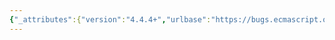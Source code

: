 ```yaml
---
{"_attributes":{"version":"4.4.4+","urlbase":"https://bugs.ecmascript.org/","maintainer":"dherman@mozilla.com"},"bug":{"bug_id":3279,"creation_ts":"2014-10-14 06:03:00 -0700","short_desc":"8.1.1.4.14, 8.1.1.4.15, 8.1.1.4.16: Change HasBinding to HasOwnProperty","delta_ts":"2015-02-19 19:11:07 -0800","product":"Draft for 6th Edition","component":"normative change from ES5.x","version":"Rev 27: August 24, 2014 Draft","rep_platform":"All","op_sys":"All","bug_status":"RESOLVED","resolution":"FIXED","priority":"Normal","bug_severity":"normal","everconfirmed":true,"reporter":{"uid":"andrebargull","name":"André Bargull"},"assigned_to":{"uid":"allen","name":"Allen Wirfs-Brock"},"long_desc":[{"commentid":10349,"comment_count":0,"attachid":"71","who":{"uid":"andrebargull","name":"André Bargull"},"bug_when":"2014-10-14 06:03:55 -0700","thetext":"Created attachment 71\nGlobalDeclarationInstantiation tests\n\n8.1.1.4.14 CanDeclareGlobalVar (N)\n8.1.1.4.15 CanDeclareGlobalFunction (N)\n8.1.1.4.16 CreateGlobalVarBinding (N, D)\n\nThe HasBinding(N) calls should probably be changed to use HasOwnProperty(globalObject, N) instead. Strictly speaking this is a change from ES5, but all implementations tested (*) don't actually follow the ES5 definitions for global declaration instantiation, so I'd say this is a safe change. Well, with the exception of JavaScriptCore which does follow the rules for \"var\" declarations, but not the rules for \"function\". More details below. \n\n(*) IE11, SpiderMonkey (latest), V8 (bleeding-edge latest), JavaScriptCore (latest), Nashorn (latest)\n\n\nResults when executing the attached test case.\n\nExpected results (with HasBinding):\n---\nStart tests...\n... done!\n---\n\nExpected results (with HasOwnProperty):\n---\nStart tests...\ntestNonConfigDataProtoVar - assertion failed: got 0, expected -1\ntestConfigAccProtoVar - assertion failed: got undefined, expected set 'configAccProtoVar' to: 0\ntestConfigAccProtoVar - assertion failed: got undefined, expected get 'configAccProtoVar'\n... done!\n---\n\nIE11:\n---\nStart tests...\ntestNonConfigDataFun - assertion failed: got false, expected true\ntestNonConfigDataFun - assertion failed: got function nonConfigDataFun(){}, expected -1\ntestNonConfigDataProtoVar - assertion failed: got 0, expected -1\nunexpected set 'configAccFun' to: function configAccFun(){}\nunexpected set 'configAccFun' to: function configAccFun(){}\nunexpected get 'configAccFun'\ntestConfigAccFun - assertion failed: got undefined, expected function\ntestConfigAccProtoVar - assertion failed: got undefined, expected set 'configAccProtoVar' to: 0\ntestConfigAccProtoVar - assertion failed: got undefined, expected get 'configAccProtoVar'\n... done!\n---\n\nSpiderMonkey:\n---\nStart tests...\ntestNonConfigDataProtoVar - assertion failed: got 0, expected -1\ntestConfigAccProtoVar - assertion failed: got undefined, expected set 'configAccProtoVar' to: 0\ntestConfigAccProtoVar - assertion failed: got undefined, expected get 'configAccProtoVar'\n... done!\n---\n\nV8:\n---\nStart tests...\ntestNonConfigDataProtoVar - assertion failed: got 0, expected -1\ntestConfigAccProtoVar - assertion failed: got undefined, expected set 'configAccProtoVar' to: 0\ntestConfigAccProtoVar - assertion failed: got undefined, expected get 'configAccProtoVar'\n... done!\n---\n\nJSC:\n---\nStart tests...\ntestNonConfigDataFun - assertion failed: got false, expected true\ntestNonConfigDataProtoFun - assertion failed: got number, expected function\nunexpected set 'configAccFun' to: function configAccFun() {}\nunexpected get 'configAccFun'\ntestConfigAccFun - assertion failed: got undefined, expected function\nunexpected set 'configAccProtoFun' to: function configAccProtoFun() {}\nunexpected get 'configAccProtoFun'\ntestConfigAccProtoFun - assertion failed: got undefined, expected function\n... done!\n---\n\nNashorn:\n---\nStart tests...\ntestNonConfigDataProtoVar - assertion failed: got 0, expected -1\nunexpected set 'configAccFun' to: function configAccFun(){}\nunexpected get 'configAccFun'\nunexpected get 'configAccFun'\ntestConfigAccFun - assertion failed: got undefined, expected function\ntestConfigAccProtoVar - assertion failed: got undefined, expected set 'configAccProtoVar' to: 0\ntestConfigAccProtoVar - assertion failed: got undefined, expected get 'configAccProtoVar'\n... done!\n---"},{"commentid":12565,"comment_count":1,"who":{"uid":"allen","name":"Allen Wirfs-Brock"},"bug_when":"2015-02-13 12:10:00 -0800","thetext":"fixed in rev34 editor's draft"},{"commentid":13136,"comment_count":2,"who":{"uid":"allen","name":"Allen Wirfs-Brock"},"bug_when":"2015-02-19 19:11:07 -0800","thetext":"fixed in rev34"}],"attachment":{"_attributes":{"isobsolete":"0","ispatch":"0"},"attachid":"71","date":"2014-10-14 06:03:00 -0700","delta_ts":"2014-10-14 06:03:55 -0700","desc":"GlobalDeclarationInstantiation tests","filename":"globaldecl.js","type":"application/x-javascript","size":"4929","attacher":{"_attributes":{"name":"André Bargull"},"_text":"andrebargull"},"data":{"_attributes":{"encoding":"base64"},"_text":"KGZ1bmN0aW9uIFRlc3RHbG9iYWxJbnN0YW50YXRpb24oKSB7DQp2YXIgaW5kaXJlY3RFdmFsID0g\nZXZhbDsNCnZhciBnbG9iYWwgPSBpbmRpcmVjdEV2YWwoInRoaXMiKTsNCg0KLy8gV2UgYXNzdW1l\nIE9iamVjdC5wcm90b3R5cGUgaXMgcGFydCBvZiB0aGUgcHJvdG90eXBlIGNoYWluIG9mIHRoZSBn\nbG9iYWwgb2JqZWN0DQppZiAoIU9iamVjdC5wcm90b3R5cGUuaXNQcm90b3R5cGVPZihnbG9iYWwp\nKSB7DQogIHRocm93IG5ldyBFcnJvcigidW5zdXBwb3J0ZWQgcGxhdGZvcm0iKTsNCn0NCg0KZnVu\nY3Rpb24gbG9nKCkgew0KICBpZiAodHlwZW9mIGNvbnNvbGUgIT09ICJ1bmRlZmluZWQiKSB7DQog\nICAgY29uc29sZS5sb2cuYXBwbHkoY29uc29sZSwgYXJndW1lbnRzKTsNCiAgfSBlbHNlIHsNCiAg\nICBwcmludC5hcHBseShudWxsLCBhcmd1bWVudHMpOw0KICB9DQp9DQoNCmZ1bmN0aW9uIHRlc3RD\nYXNlKHRlc3QpIHsNCiAgdmFyIHRlc3ROYW1lID0gdGVzdC5uYW1lICE9PSB2b2lkIDAgPyB0ZXN0\nLm5hbWUgOiB0ZXN0LnRvU3RyaW5nKCkubWF0Y2goL15ccypmdW5jdGlvblxzKihcUyopXHMqXCgv\nKVsxXTsNCiAgcmV0dXJuIHsNCiAgICBhc3NlcnQ6IGZ1bmN0aW9uKGFjdHVhbCwgZXhwZWN0ZWQp\nIHsNCiAgICAgIGlmIChhY3R1YWwgIT09IGV4cGVjdGVkKSB7DQogICAgICAgICAgbG9nKHRlc3RO\nYW1lICsgIiAtIGFzc2VydGlvbiBmYWlsZWQ6IGdvdCAiICsgYWN0dWFsICsgIiwgZXhwZWN0ZWQg\nIiArIGV4cGVjdGVkKTsNCiAgICAgIH0NCiAgICB9LA0KICAgIGxvZ2dpbmdBY2Nlc3NvcjogZnVu\nY3Rpb24obmFtZSwgYXJyYXkpIHsNCiAgICAgIGZ1bmN0aW9uIGdldEFjY2Vzc29yKCkgew0KICAg\nICAgICBhcnJheS5wdXNoKCJnZXQgJyIgKyBuYW1lICsgIiciKTsNCiAgICAgIH0NCiAgICAgIGZ1\nbmN0aW9uIHNldEFjY2Vzc29yKHZhbHVlKSB7DQogICAgICAgIGFycmF5LnB1c2goInNldCAnIiAr\nIG5hbWUgKyAiJyB0bzogIiArIHZhbHVlKTsNCiAgICAgIH0NCiAgICAgIHJldHVybiB7Y29uZmln\ndXJhYmxlOiB0cnVlLCBnZXQ6IGdldEFjY2Vzc29yLCBzZXQ6IHNldEFjY2Vzc29yfTsNCiAgICB9\nLA0KICAgIHBvaXNvbmVkQWNjZXNzb3I6IGZ1bmN0aW9uKG5hbWUpIHsNCiAgICAgIGZ1bmN0aW9u\nIGdldEFjY2Vzc29yKCkgew0KICAgICAgICBsb2coInVuZXhwZWN0ZWQgZ2V0ICciICsgbmFtZSAr\nICInIik7DQogICAgICB9DQogICAgICBmdW5jdGlvbiBzZXRBY2Nlc3Nvcih2YWx1ZSkgew0KICAg\nICAgICBsb2coInVuZXhwZWN0ZWQgc2V0ICciICsgbmFtZSArICInIHRvOiAiICsgdmFsdWUpOw0K\nICAgICAgfQ0KICAgICAgcmV0dXJuIHtjb25maWd1cmFibGU6IHRydWUsIGdldDogZ2V0QWNjZXNz\nb3IsIHNldDogc2V0QWNjZXNzb3J9Ow0KICAgIH0sDQogIH07DQp9DQoNCi8vIFRlc3QgMWE6IG5v\nbi1jb25maWd1cmFibGUgZGF0YSBwcm9wZXJ0eSBvbiBnbG9iYWwsIHRyeSB2YXIgZGVjbGFyYXRp\nb24NCmZ1bmN0aW9uIHRlc3ROb25Db25maWdEYXRhVmFyKCkgew0KICB2YXIgdGVzdCA9IHRlc3RD\nYXNlKGFyZ3VtZW50cy5jYWxsZWUpOw0KICBPYmplY3QuZGVmaW5lUHJvcGVydHkoZ2xvYmFsLCAi\nbm9uQ29uZmlnRGF0YVZhciIsIHtjb25maWd1cmFibGU6IGZhbHNlLCB2YWx1ZTogLTF9KTsNCiAg\naW5kaXJlY3RFdmFsKCJ2YXIgbm9uQ29uZmlnRGF0YVZhciA9IDAiKTsNCiAgdGVzdC5hc3NlcnQo\naW5kaXJlY3RFdmFsKCJub25Db25maWdEYXRhVmFyIiksIC0xKTsNCn0NCg0KLy8gVGVzdCAxYjog\nbm9uLWNvbmZpZ3VyYWJsZSBkYXRhIHByb3BlcnR5IG9uIGdsb2JhbCwgdHJ5IGZ1bmN0aW9uIGRl\nY2xhcmF0aW9uDQpmdW5jdGlvbiB0ZXN0Tm9uQ29uZmlnRGF0YUZ1bigpIHsNCiAgdmFyIHRlc3Qg\nPSB0ZXN0Q2FzZShhcmd1bWVudHMuY2FsbGVlKTsNCiAgT2JqZWN0LmRlZmluZVByb3BlcnR5KGds\nb2JhbCwgIm5vbkNvbmZpZ0RhdGFGdW4iLCB7Y29uZmlndXJhYmxlOiBmYWxzZSwgdmFsdWU6IC0x\nfSk7DQogIHZhciBjYXVnaHQ7DQogIHRyeSB7IGluZGlyZWN0RXZhbCgiZnVuY3Rpb24gbm9uQ29u\nZmlnRGF0YUZ1bigpe30iKTsgfSBjYXRjaChlKSB7IGNhdWdodCA9IGU7IH0NCiAgdGVzdC5hc3Nl\ncnQoY2F1Z2h0IGluc3RhbmNlb2YgVHlwZUVycm9yLCB0cnVlKTsNCiAgdGVzdC5hc3NlcnQoaW5k\naXJlY3RFdmFsKCJub25Db25maWdEYXRhRnVuIiksIC0xKTsNCn0NCg0KLy8gVGVzdCAyYTogbm9u\nLWNvbmZpZ3VyYWJsZSBkYXRhIHByb3BlcnR5IG9uIHByb3RvdHlwZSwgdHJ5IHZhciBkZWNsYXJh\ndGlvbg0KZnVuY3Rpb24gdGVzdE5vbkNvbmZpZ0RhdGFQcm90b1ZhcigpIHsNCiAgdmFyIHRlc3Qg\nPSB0ZXN0Q2FzZShhcmd1bWVudHMuY2FsbGVlKTsNCiAgT2JqZWN0LmRlZmluZVByb3BlcnR5KE9i\namVjdC5wcm90b3R5cGUsICJub25Db25maWdEYXRhUHJvdG9WYXIiLCB7Y29uZmlndXJhYmxlOiBm\nYWxzZSwgdmFsdWU6IC0xfSk7DQogIGluZGlyZWN0RXZhbCgidmFyIG5vbkNvbmZpZ0RhdGFQcm90\nb1ZhciA9IDAiKTsNCiAgdGVzdC5hc3NlcnQoaW5kaXJlY3RFdmFsKCJub25Db25maWdEYXRhUHJv\ndG9WYXIiKSwgLTEpOw0KfQ0KDQovLyBUZXN0IDJiOiBub24tY29uZmlndXJhYmxlIGRhdGEgcHJv\ncGVydHkgb24gcHJvdG90eXBlLCB0cnkgZnVuY3Rpb24gZGVjbGFyYXRpb24NCmZ1bmN0aW9uIHRl\nc3ROb25Db25maWdEYXRhUHJvdG9GdW4oKSB7DQogIHZhciB0ZXN0ID0gdGVzdENhc2UoYXJndW1l\nbnRzLmNhbGxlZSk7DQogIE9iamVjdC5kZWZpbmVQcm9wZXJ0eShPYmplY3QucHJvdG90eXBlLCAi\nbm9uQ29uZmlnRGF0YVByb3RvRnVuIiwge2NvbmZpZ3VyYWJsZTogZmFsc2UsIHZhbHVlOiAtMX0p\nOw0KICBpbmRpcmVjdEV2YWwoImZ1bmN0aW9uIG5vbkNvbmZpZ0RhdGFQcm90b0Z1bigpe30iKTsN\nCiAgdGVzdC5hc3NlcnQodHlwZW9mIGluZGlyZWN0RXZhbCgibm9uQ29uZmlnRGF0YVByb3RvRnVu\nIiksICJmdW5jdGlvbiIpOw0KfQ0KDQovLyBUZXN0IDNhOiBjb25maWd1cmFibGUgYWNjZXNzb3Ig\ncHJvcGVydHkgb24gZ2xvYmFsLCB0cnkgdmFyIGRlY2xhcmF0aW9uDQpmdW5jdGlvbiB0ZXN0Q29u\nZmlnQWNjVmFyKCkgew0KICB2YXIgdGVzdCA9IHRlc3RDYXNlKGFyZ3VtZW50cy5jYWxsZWUpOw0K\nICB2YXIgYXJyYXkgPSBbXTsNCiAgT2JqZWN0LmRlZmluZVByb3BlcnR5KGdsb2JhbCwgImNvbmZp\nZ0FjY1ZhciIsIHRlc3QubG9nZ2luZ0FjY2Vzc29yKCJjb25maWdBY2NWYXIiLCBhcnJheSkpOw0K\nICBpbmRpcmVjdEV2YWwoInZhciBjb25maWdBY2NWYXIgPSAwIik7DQogIGluZGlyZWN0RXZhbCgi\nY29uZmlnQWNjVmFyIik7DQogIHRlc3QuYXNzZXJ0KGFycmF5WzBdLCAic2V0ICdjb25maWdBY2NW\nYXInIHRvOiAwIik7DQogIHRlc3QuYXNzZXJ0KGFycmF5WzFdLCAiZ2V0ICdjb25maWdBY2NWYXIn\nIik7DQp9DQoNCi8vIFRlc3QgM2I6IG5vbi1jb25maWd1cmFibGUgZGF0YSBwcm9wZXJ0eSBvbiBn\nbG9iYWwsIHRyeSBmdW5jdGlvbiBkZWNsYXJhdGlvbg0KZnVuY3Rpb24gdGVzdENvbmZpZ0FjY0Z1\nbigpIHsNCiAgdmFyIHRlc3QgPSB0ZXN0Q2FzZShhcmd1bWVudHMuY2FsbGVlKTsNCiAgT2JqZWN0\nLmRlZmluZVByb3BlcnR5KGdsb2JhbCwgImNvbmZpZ0FjY0Z1biIsIHRlc3QucG9pc29uZWRBY2Nl\nc3NvcigiY29uZmlnQWNjRnVuIikpOw0KICBpbmRpcmVjdEV2YWwoImZ1bmN0aW9uIGNvbmZpZ0Fj\nY0Z1bigpe30iKTsNCiAgdGVzdC5hc3NlcnQodHlwZW9mIGluZGlyZWN0RXZhbCgiY29uZmlnQWNj\nRnVuIiksICJmdW5jdGlvbiIpOw0KfQ0KDQovLyBUZXN0IDRhOiBub24tY29uZmlndXJhYmxlIGRh\ndGEgcHJvcGVydHkgb24gcHJvdG90eXBlLCB0cnkgdmFyIGRlY2xhcmF0aW9uDQpmdW5jdGlvbiB0\nZXN0Q29uZmlnQWNjUHJvdG9WYXIoKSB7DQogIHZhciB0ZXN0ID0gdGVzdENhc2UoYXJndW1lbnRz\nLmNhbGxlZSk7DQogIHZhciBhcnJheSA9IFtdOw0KICBPYmplY3QuZGVmaW5lUHJvcGVydHkoT2Jq\nZWN0LnByb3RvdHlwZSwgImNvbmZpZ0FjY1Byb3RvVmFyIiwgdGVzdC5sb2dnaW5nQWNjZXNzb3Io\nImNvbmZpZ0FjY1Byb3RvVmFyIiwgYXJyYXkpKTsNCiAgaW5kaXJlY3RFdmFsKCJ2YXIgY29uZmln\nQWNjUHJvdG9WYXIgPSAwIik7DQogIGluZGlyZWN0RXZhbCgiY29uZmlnQWNjUHJvdG9WYXIiKTsN\nCiAgdGVzdC5hc3NlcnQoYXJyYXlbMF0sICJzZXQgJ2NvbmZpZ0FjY1Byb3RvVmFyJyB0bzogMCIp\nOw0KICB0ZXN0LmFzc2VydChhcnJheVsxXSwgImdldCAnY29uZmlnQWNjUHJvdG9WYXInIik7DQp9\nDQoNCi8vIFRlc3QgNGI6IG5vbi1jb25maWd1cmFibGUgZGF0YSBwcm9wZXJ0eSBvbiBwcm90b3R5\ncGUsIHRyeSBmdW5jdGlvbiBkZWNsYXJhdGlvbg0KZnVuY3Rpb24gdGVzdENvbmZpZ0FjY1Byb3Rv\nRnVuKCkgew0KICB2YXIgdGVzdCA9IHRlc3RDYXNlKGFyZ3VtZW50cy5jYWxsZWUpOw0KICBPYmpl\nY3QuZGVmaW5lUHJvcGVydHkoT2JqZWN0LnByb3RvdHlwZSwgImNvbmZpZ0FjY1Byb3RvRnVuIiwg\ndGVzdC5wb2lzb25lZEFjY2Vzc29yKCJjb25maWdBY2NQcm90b0Z1biIpKTsNCiAgaW5kaXJlY3RF\ndmFsKCJmdW5jdGlvbiBjb25maWdBY2NQcm90b0Z1bigpe30iKTsNCiAgdGVzdC5hc3NlcnQodHlw\nZW9mIGluZGlyZWN0RXZhbCgiY29uZmlnQWNjUHJvdG9GdW4iKSwgImZ1bmN0aW9uIik7DQp9DQoN\nCmxvZygiU3RhcnQgdGVzdHMuLi4iKTsNCnRlc3ROb25Db25maWdEYXRhVmFyKCk7DQp0ZXN0Tm9u\nQ29uZmlnRGF0YUZ1bigpOw0KdGVzdE5vbkNvbmZpZ0RhdGFQcm90b1ZhcigpOw0KdGVzdE5vbkNv\nbmZpZ0RhdGFQcm90b0Z1bigpOw0KdGVzdENvbmZpZ0FjY1ZhcigpOw0KdGVzdENvbmZpZ0FjY0Z1\nbigpOw0KdGVzdENvbmZpZ0FjY1Byb3RvVmFyKCk7DQp0ZXN0Q29uZmlnQWNjUHJvdG9GdW4oKTsN\nCmxvZygiLi4uIGRvbmUhIik7DQoNCn0pKCk7\n"}}}}
---
```

